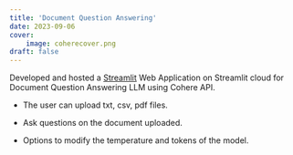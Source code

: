 ```yaml
---
title: 'Document Question Answering'
date: 2023-09-06
cover:
    image: coherecover.png
draft: false
---
```


Developed and hosted a [Streamlit](https://ramasai-badam-cohere.streamlit.app/) Web Application on Streamlit cloud for Document Question Answering LLM using Cohere API.

+ The user can upload txt, csv, pdf files.

+ Ask questions on the document uploaded.

+ Options to modify the temperature and tokens of the model.
